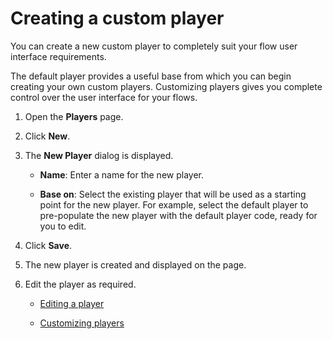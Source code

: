 # Creating a custom player

<head>
  <meta name="guidename" content="Flow"/>
  <meta name="context" content="GUID-8c9d70c8-3d56-42ac-b988-927e60e5c4db"/>
</head>


You can create a new custom player to completely suit your flow user interface requirements.

The default player provides a useful base from which you can begin creating your own custom players. Customizing players gives you complete control over the user interface for your flows.

1.  Open the **Players** page.
2.  Click **New**.
3.  The **New Player** dialog is displayed.

    -   **Name**: Enter a name for the new player.

    -   **Base on**: Select the existing player that will be used as a starting point for the new player. For example, select the default player to pre-populate the new player with the default player code, ready for you to edit.

4.  Click **Save**.
5.  The new player is created and displayed on the page.
6.  Edit the player as required.

    -   [Editing a player](t-flo-Players_Editing_1a1c96a1-6f8e-40ab-aec7-75778f374c1d.md)

    -   [Customizing players](flo-defaultplayer_customizing.md)